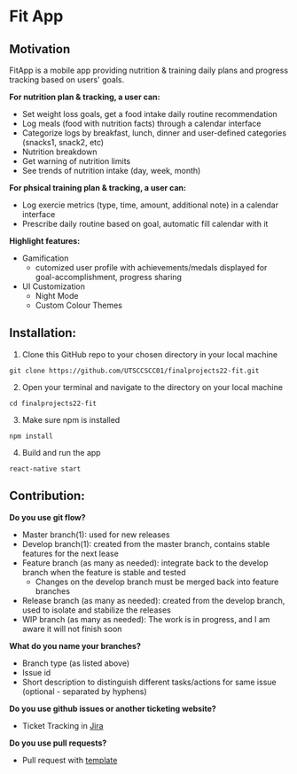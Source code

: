 # Fit App

## Motivation
FitApp is a mobile app providing nutrition & training daily plans and progress tracking based on users' goals. 

**For nutrition plan & tracking, a user can:**
* Set weight loss goals, get a food intake daily routine recommendation
* Log meals (food with nutrition facts) through a calendar interface
* Categorize logs by breakfast, lunch, dinner and user-defined categories (snacks1, snack2, etc) 
* Nutrition breakdown
* Get warning of nutrition limits
* See trends of nutrition intake (day, week, month)

**For phsical training plan & tracking, a user can:**
* Log exercie metrics (type, time, amount, additional note) in a calendar interface
* Prescribe daily routine based on goal, automatic fill calendar with it

**Highlight features:**
* Gamification
    * cutomized user profile with achievements/medals displayed for goal-accomplishment, progress sharing
* UI Customization
    * Night Mode
    * Custom Colour Themes

## Installation:
1. Clone this GitHub repo to your chosen directory in your local machine
```
git clone https://github.com/UTSCCSCC01/finalprojects22-fit.git
```
2. Open your terminal and navigate to the directory on your local machine
```
cd finalprojects22-fit
```
3. Make sure npm is installed
```
npm install
```
4. Build and run the app
```
react-native start
```

## Contribution:
**Do you use git flow?**
* Master branch(1): used for new releases
* Develop branch(1): created from the master branch, contains stable features for the next lease
* Feature branch (as many as needed): integrate back to the develop branch when the feature is stable and tested
    * Changes on the develop branch must be merged back into feature branches
* Release branch (as many as needed): created from the develop branch, used to isolate and stabilize the releases
* WIP branch (as many as needed): The work is in progress, and I am aware it will not finish soon

**What do you name your branches?**
* Branch type (as listed above)
* Issue id
* Short description to distinguish different tasks/actions for same issue (optional - separated by hyphens)

**Do you use github issues or another ticketing website?**
* Ticket Tracking in [Jira](https://cmsweb.utsc.utoronto.ca/cscc01s22/tutorials/jira/Jira%20Tutorial.html)

**Do you use pull requests?**
* Pull request with [template](https://gist.github.com/jcserv/33f19818fde83c18e755b1c138eeac49)